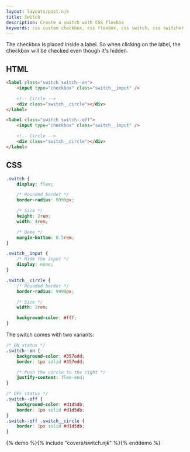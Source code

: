 ```yaml
---
layout: layouts/post.njk
title: Switch
description: Create a switch with CSS flexbox
keywords: css custom checkbox, css flexbox, css switch, css switcher
---
```


The checkbox is placed inside a label. So when clicking on the label, the checkbox will be checked even though it's hidden.

## HTML

```html
<label class="switch switch--on">
    <input type="checkbox" class="switch__input" />

    <!-- Circle -->
    <div class="switch__circle"></div>
</label>

<label class="switch switch--off">
    <input type="checkbox" class="switch__input" />

    <!-- Circle -->
    <div class="switch__circle"></div>
</label>
```

## CSS

```css
.switch {
    display: flex;

    /* Rounded border */
    border-radius: 9999px;

    /* Size */
    height: 2rem;
    width: 4rem;

    /* Demo */
    margin-bottom: 0.5rem;
}

.switch__input {
    /* Hide the input */
    display: none;
}

.switch__circle {
    /* Rounded border */
    border-radius: 9999px;

    /* Size */
    width: 2rem;

    background-color: #fff;
}
```

The switch comes with two variants:

```css
/* ON status */
.switch--on {
    background-color: #357edd;
    border: 1px solid #357edd;

    /* Push the circle to the right */
    justify-content: flex-end;
}

/* OFF status */
.switch--off {
    background-color: #d1d5db;
    border: 1px solid #d1d5db;
}
.switch--off .switch__circle {
    border: 1px solid #d1d5db;
}
```

{% demo %}{% include "covers/switch.njk" %}{% enddemo %}
